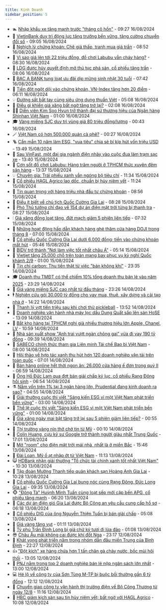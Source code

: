 ```yaml
---
title: Kinh Doanh
sidebar_position: 5
---
```


<!-- dantri-kinh-doanh:START -->
- 🏊 [Nhập khẩu xe tăng mạnh trước &quot;tháng cô hồn&quot;](https://dantri.com.vn/kinh-doanh/nhap-khau-xe-tang-manh-truoc-thang-co-hon-20240816161224280.htm) - 09:27 16/08/2024
- 🦆 [VietinBank duy trì động lực tăng trưởng bền vững, tăng cường chuyển đổi số](https://dantri.com.vn/kinh-doanh/vietinbank-duy-tri-dong-luc-tang-truong-ben-vung-tang-cuong-chuyen-doi-so-20240816155231312.htm) - 09:05 16/08/2024
- 🦄 [Nghịch lý chứng khoán: Chê giá thấp, tranh mua giá trần](https://dantri.com.vn/kinh-doanh/nghich-ly-chung-khoan-che-gia-thap-tranh-mua-gia-tran-20240816154555016.htm) - 08:52 16/08/2024
- 🌝 [Vì sao giá lên tới 22 triệu đồng, đồ chơi Labubu vẫn cháy hàng?](https://dantri.com.vn/kinh-doanh/vi-sao-gia-len-toi-22-trieu-dong-do-choi-labubu-van-chay-hang-20240816014109315.htm) - 08:30 16/08/2024
- 💃 [LDG được hủy quyết định mở thủ tục phá sản, cổ phiếu tăng trần](https://dantri.com.vn/kinh-doanh/ldg-duoc-huy-quyet-dinh-mo-thu-tuc-pha-san-co-phieu-tang-tran-20240816145008166.htm) - 08:06 16/08/2024
- 🦏 [BAC A BANK tung loạt ưu đãi dịp mừng sinh nhật 30 tuổi](https://dantri.com.vn/kinh-doanh/bac-a-bank-tung-loat-uu-dai-dip-mung-sinh-nhat-30-tuoi-20240816143214037.htm) - 07:42 16/08/2024
- 🦩 [Tiền đột ngột dội vào chứng khoán, VN-Index tăng hơn 20 điểm](https://dantri.com.vn/kinh-doanh/tien-dot-ngot-doi-vao-chung-khoan-vn-index-tang-hon-20-diem-20240816130850925.htm) - 06:11 16/08/2024
- 💡 [Đường sắt bắt tay cùng siêu ứng dụng thuần Việt](https://dantri.com.vn/kinh-doanh/duong-sat-bat-tay-cung-sieu-ung-dung-thuan-viet-20240816120746536.htm) - 05:08 16/08/2024
- 🌊 [Điều gì khiến giá xăng bất ngờ tăng trở lại?](https://dantri.com.vn/kinh-doanh/dieu-gi-khien-gia-xang-bat-ngo-tang-tro-lai-20240816015305945.htm) - 02:08 16/08/2024
- 🧑‍💻 [Diễn viên Kim Soo Hyun trở thành đại sứ thương hiệu của Ngân hàng Shinhan Việt Nam](https://dantri.com.vn/kinh-doanh/dien-vien-kim-soo-hyun-tro-thanh-dai-su-thuong-hieu-cua-ngan-hang-shinhan-viet-nam-20240816072547341.htm) - 01:00 16/08/2024
- 🎓 [Vàng miếng SJC duy trì vùng giá 80 triệu đồng/lượng](https://dantri.com.vn/kinh-doanh/vang-mieng-sjc-duy-tri-vung-gia-80-trieu-dongluong-20240815233854000.htm) - 00:43 16/08/2024
- 🪄 [Việt Nam có hơn 500.000 quán cà phê?](https://dantri.com.vn/kinh-doanh/viet-nam-co-hon-500000-quan-ca-phe-20240815233500946.htm) - 00:27 16/08/2024
- 🪜 [Cần mẫn 10 năm làm ESG, &quot;vua tiêu&quot; chia sẻ bí kíp hút vốn triệu USD](https://dantri.com.vn/kinh-doanh/can-man-10-nam-lam-esg-vua-tieu-chia-se-bi-kip-hut-von-trieu-usd-20240815174743280.htm) - 13:49 15/08/2024
- 🦄 [Sau VinFast, một đại gia ngành điện nhảy vào cuộc đua làm trạm sạc xe](https://dantri.com.vn/kinh-doanh/sau-vinfast-mot-dai-gia-nganh-dien-nhay-vao-cuoc-dua-lam-tram-sac-xe-20240815175511807.htm) - 13:40 15/08/2024
- 💯 [Cơn sốt đồ chơi Labubu: Hàng trăm người ở TPHCM thức xuyên đêm săn hàng](https://dantri.com.vn/kinh-doanh/con-sot-do-choi-labubu-hang-tram-nguoi-o-tphcm-thuc-xuyen-dem-san-hang-20240815183816071.htm) - 13:37 15/08/2024
- 💡 [Chuyên gia: Trái phiếu xanh vẫn ngóng bộ tiêu chí](https://dantri.com.vn/kinh-doanh/chuyen-gia-trai-phieu-xanh-van-ngong-bo-tieu-chi-20240815172733724.htm) - 11:34 15/08/2024
- 🧰 [Cổ phiếu HAGL Agrico lao dốc, chuẩn bị hủy niêm yết](https://dantri.com.vn/kinh-doanh/co-phieu-hagl-agrico-lao-doc-chuan-bi-huy-niem-yet-20240815171743229.htm) - 11:24 15/08/2024
- 🎊 [Tin quan trọng với hàng triệu nhà đầu tư chứng khoán](https://dantri.com.vn/kinh-doanh/tin-quan-trong-voi-hang-trieu-nha-dau-tu-chung-khoan-20240815131647126.htm) - 08:56 15/08/2024
- 🔭 [Điều ít biết về chủ tịch Quốc Cường Gia Lai](https://dantri.com.vn/kinh-doanh/dieu-it-biet-ve-chu-tich-quoc-cuong-gia-lai-20240815142133810.htm) - 08:28 15/08/2024
- 💼 [Phó Thủ tướng chỉ đạo về 154 dự án điện mặt trời từng bị thanh tra](https://dantri.com.vn/kinh-doanh/pho-thu-tuong-chi-dao-ve-154-du-an-dien-mat-troi-tung-bi-thanh-tra-20240815123840440.htm) - 08:27 15/08/2024
- 🕯 [Giá xăng đồng loạt tăng, đứt mạch giảm 5 phiên liên tiếp](https://dantri.com.vn/kinh-doanh/gia-xang-dong-loat-tang-dut-mach-giam-5-phien-lien-tiep-20240815141811954.htm) - 07:32 15/08/2024
- 🫣 [Những hoạt động hấp dẫn khách hàng ghé thăm cửa hàng DOJI trong tháng 8](https://dantri.com.vn/kinh-doanh/nhung-hoat-dong-hap-dan-khach-hang-ghe-tham-cua-hang-doji-trong-thang-8-20240815135531106.htm) - 07:00 15/08/2024
- 🤠 [Cổ phiếu Quốc Cường Gia Lai dưới 6.000 đồng; tiền vào chứng khoán mất hút](https://dantri.com.vn/kinh-doanh/co-phieu-quoc-cuong-gia-lai-duoi-6000-dong-tien-vao-chung-khoan-mat-hut-20240815124240949.htm) - 05:46 15/08/2024
- 🌈 [BIDV trở thành &quot;Nơi làm việc tốt nhất châu Á&quot;](https://dantri.com.vn/kinh-doanh/bidv-tro-thanh-noi-lam-viec-tot-nhat-chau-a-20240815114715475.htm) - 05:14 15/08/2024
- 🦅 [Vietjet tăng 25.000 chỗ trên toàn mạng bay phục vụ kỳ nghỉ Quốc khánh 2/9](https://dantri.com.vn/kinh-doanh/vietjet-tang-25000-cho-tren-toan-mang-bay-phuc-vu-ky-nghi-quoc-khanh-29-20240815074342786.htm) - 01:00 15/08/2024
- 🌁 [Tín chỉ carbon: Thu tiền thật từ việc &quot;bán không khí&quot;](https://dantri.com.vn/kinh-doanh/tin-chi-carbon-thu-tien-that-tu-viec-ban-khong-khi-20240804173542976.htm) - 23:35 14/08/2024
- 🎓 [Doanh thu TMĐT có thể chiếm 10% tổng doanh thu bán lẻ vào năm 2025](https://dantri.com.vn/kinh-doanh/doanh-thu-tmdt-co-the-chiem-10-tong-doanh-thu-ban-le-vao-nam-2025-20240814132841928.htm) - 23:29 14/08/2024
- 📝 [Giá vàng miếng SJC cao nhất từ đầu tháng](https://dantri.com.vn/kinh-doanh/gia-vang-mieng-sjc-cao-nhat-tu-dau-thang-20240815021048449.htm) - 23:26 14/08/2024
- 🕴 [Nghiên cứu gói 30.000 tỷ đồng cho vay mua, thuê, xây dựng và cải tạo nhà ở](https://dantri.com.vn/kinh-doanh/nghien-cuu-goi-30000-ty-dong-cho-vay-mua-thue-xay-dung-va-cai-tao-nha-o-20240814202752684.htm) - 14:22 14/08/2024
- 🧰 [Thanh lý vợt tiền triệu sau khi chơi thử pickleball](https://dantri.com.vn/kinh-doanh/thanh-ly-vot-tien-trieu-sau-khi-choi-thu-pickleball-20240814180159469.htm) - 13:52 14/08/2024
- 🤖 [Doanh nghiệp vận hành nhà máy lọc dầu Dung Quất sắp lên sàn HoSE](https://dantri.com.vn/kinh-doanh/doanh-nghiep-van-hanh-nha-may-loc-dau-dung-quat-sap-len-san-hose-20240814160503562.htm) - 13:09 14/08/2024
- 🤠 [Bắt kho hàng tại TPHCM nghi giả nhiều thương hiệu lớn Apple, Chanel, LV](https://dantri.com.vn/kinh-doanh/bat-kho-hang-tai-tphcm-nghi-gia-nhieu-thuong-hieu-lon-apple-chanel-lv-20240814172806646.htm) - 10:59 14/08/2024
- 🌮 [Nhà sản xuất show &quot;Anh trai vượt ngàn chông gai&quot; vừa đi vay 190 tỷ đồng](https://dantri.com.vn/kinh-doanh/nha-san-xuat-show-anh-trai-vuot-ngan-chong-gai-vua-di-vay-190-ty-dong-20240814154858664.htm) - 09:39 14/08/2024
- 🦄 [SABECO chính thức tham gia Liên minh Tái chế Bao bì Việt Nam](https://dantri.com.vn/kinh-doanh/sabeco-chinh-thuc-tham-gia-lien-minh-tai-che-bao-bi-viet-nam-20240814142912274.htm) - 08:00 14/08/2024
- 👺 [Hội thảo về hợp tác xanh thu hút hơn 120 doanh nghiệp vận tải trên toàn quốc](https://dantri.com.vn/kinh-doanh/hoi-thao-ve-hop-tac-xanh-thu-hut-hon-120-doanh-nghiep-van-tai-tren-toan-quoc-20240814134637263.htm) - 07:01 14/08/2024
- 🤗 [Bán hàng online hết thời ngon ăn: 26.000 cửa hàng ế đơn trong quý II](https://dantri.com.vn/kinh-doanh/ban-hang-online-het-thoi-ngon-an-26000-cua-hang-e-don-trong-quy-ii-20240814111858694.htm) - 06:59 14/08/2024
- 💪 [Ông Hồ Đức Lam qua đợt bán giải chấp kỷ lục, cổ phiếu Rạng Đông hồi sinh](https://dantri.com.vn/kinh-doanh/ong-ho-duc-lam-qua-dot-ban-giai-chap-ky-luc-co-phieu-rang-dong-hoi-sinh-20240814133552650.htm) - 06:54 14/08/2024
- ⚗️ [Nắm vốn trên 1% tại 3 ngân hàng lớn, Prudential đang kinh doanh ra sao?](https://dantri.com.vn/kinh-doanh/nam-von-tren-1-tai-3-ngan-hang-lon-prudential-dang-kinh-doanh-ra-sao-20240814080126285.htm) - 04:55 14/08/2024
- 🧠 [Giải thưởng cuộc thi viết &quot;Sáng kiến ESG vì một Việt Nam phát triển bền vững&quot;](https://dantri.com.vn/kinh-doanh/giai-thuong-cuoc-thi-viet-sang-kien-esg-vi-mot-viet-nam-phat-trien-ben-vung-20240724125835763.htm) - 03:00 14/08/2024
- 🗽 [Thể lệ cuộc thi viết &quot;Sáng kiến ESG vì một Việt Nam phát triển bền vững&quot;](https://dantri.com.vn/kinh-doanh/the-le-cuoc-thi-viet-sang-kien-esg-vi-mot-viet-nam-phat-trien-ben-vung-20240724124000926.htm) - 01:00 14/08/2024
- 🫣 [Giá xăng ngày mai bật tăng trở lại sau 5 phiên giảm liên tiếp?](https://dantri.com.vn/kinh-doanh/gia-xang-ngay-mai-bat-tang-tro-lai-sau-5-phien-giam-lien-tiep-20240814072633535.htm) - 00:55 14/08/2024
- 🫣 [Thị trường vàng nín thở chờ tin từ Mỹ](https://dantri.com.vn/kinh-doanh/thi-truong-vang-nin-tho-cho-tin-tu-my-20240814020840157.htm) - 00:10 14/08/2024
- 🫣 [Colin Huang, cựu kỹ sư Google trở thành người giàu nhất Trung Quốc](https://dantri.com.vn/kinh-doanh/colin-huang-cuu-ky-su-google-tro-thanh-nguoi-giau-nhat-trung-quoc-20240813004355542.htm) - 17:01 13/08/2024
- 💂 [Mở &quot;room&quot; cho điện mặt trời mái nhà, nhất là ở miền Bắc](https://dantri.com.vn/kinh-doanh/mo-room-cho-dien-mat-troi-mai-nha-nhat-la-o-mien-bac-20240813205108453.htm) - 15:46 13/08/2024
- 💫 [Đài Loan, Mỹ ồ ạt nhập ớt từ Việt Nam](https://dantri.com.vn/kinh-doanh/dai-loan-my-o-at-nhap-ot-tu-viet-nam-20240813175930255.htm) - 11:13 13/08/2024
- 😺 [HDBank nhận giải thưởng &quot;Tổ chức tài chính xanh tốt nhất Việt Nam&quot;](https://dantri.com.vn/kinh-doanh/hdbank-nhan-giai-thuong-to-chuc-tai-chinh-xanh-tot-nhat-viet-nam-20240813170554716.htm) - 10:30 13/08/2024
- 🦆 [Tập đoàn Mường Thanh tiếp quản khách sạn Hoàng Anh Gia Lai](https://dantri.com.vn/kinh-doanh/tap-doan-muong-thanh-tiep-quan-khach-san-hoang-anh-gia-lai-20240813164850208.htm) - 10:28 13/08/2024
- 👀 [Cổ phiếu Quốc Cường Gia Lai bung nóc cùng Rạng Đông, Đức Long Gia Lai](https://dantri.com.vn/kinh-doanh/co-phieu-quoc-cuong-gia-lai-bung-noc-cung-rang-dong-duc-long-gia-lai-20240813162856968.htm) - 09:35 13/08/2024
- 🐵 [&quot;Đông Tà&quot; Huỳnh Minh Tuấn cùng loạt sếp mới cập bến APG, cổ phiếu tăng mạnh](https://dantri.com.vn/kinh-doanh/dong-ta-huynh-minh-tuan-cung-loat-sep-moi-cap-ben-apg-co-phieu-tang-manh-20240813130842517.htm) - 06:20 13/08/2024
- 🤖 [Các dự án điện gió Gia Lai được Bộ Công an yêu cầu cung cấp hồ sơ](https://dantri.com.vn/kinh-doanh/cac-du-an-dien-gio-gia-lai-duoc-bo-cong-an-yeu-cau-cung-cap-ho-so-20240813102457553.htm) - 06:18 13/08/2024
- 💂 [Cổ phiếu DIG của ông Nguyễn Thiện Tuấn bị bán giải chấp](https://dantri.com.vn/kinh-doanh/co-phieu-dig-cua-ong-nguyen-thien-tuan-bi-ban-giai-chap-20240813100237793.htm) - 05:08 13/08/2024
- 🦆 [Giá vàng tăng vụt](https://dantri.com.vn/kinh-doanh/gia-vang-tang-vut-20240813002445234.htm) - 01:11 13/08/2024
- 🦅 [Tỷ phú Trần Đình Long bị giả chữ ký tươi đi lừa đảo](https://dantri.com.vn/kinh-doanh/ty-phu-tran-dinh-long-bi-gia-chu-ky-tuoi-di-lua-dao-20240813072532841.htm) - 01:08 13/08/2024
- 😎 [Châu Âu mãi không cai được khí đốt Nga](https://dantri.com.vn/kinh-doanh/chau-au-mai-khong-cai-duoc-khi-dot-nga-20240810154742361.htm) - 23:17 12/08/2024
- 🐎 [Khát vọng phát triển nằm trong nhóm dẫn đầu miền Trung của Bình Định](https://dantri.com.vn/kinh-doanh/khat-vong-phat-trien-nam-trong-nhom-dan-dau-mien-trung-cua-binh-dinh-20240809212513596.htm) - 22:27 12/08/2024
- 👍 [&quot;Đột kích&quot; xe hàng chứa hơn 1 tấn chân gà chảy nước, bốc mùi hôi thối](https://dantri.com.vn/kinh-doanh/dot-kich-xe-hang-chua-hon-1-tan-chan-ga-chay-nuoc-boc-mui-hoi-thoi-20240812171830189.htm) - 13:05 12/08/2024
- 🦒 [PNJ nằm trong top 2 doanh nghiệp bán lẻ nộp ngân sách lớn nhất](https://dantri.com.vn/kinh-doanh/pnj-nam-trong-top-2-doanh-nghiep-ban-le-nop-ngan-sach-lon-nhat-20240812182354515.htm) - 13:00 12/08/2024
- 💻 [Hé lộ về công ty của Sơn Tùng M-TP bị buộc bồi thường gần 6 tỷ đồng](https://dantri.com.vn/kinh-doanh/he-lo-ve-cong-ty-cua-son-tung-m-tp-bi-buoc-boi-thuong-gan-6-ty-dong-20240812182750311.htm) - 12:12 12/08/2024
- 👺 [Chuyển giao công ty vận hành thị trường điện về Bộ Công Thương từ ngày 12/8](https://dantri.com.vn/kinh-doanh/chuyen-giao-cong-ty-van-hanh-thi-truong-dien-ve-bo-cong-thuong-tu-ngay-128-20240812164859865.htm) - 11:16 12/08/2024
- 🧐 [HBC giảm kịch sàn sau tin hủy niêm yết; bất ngờ với HAGL Agrico](https://dantri.com.vn/kinh-doanh/hbc-giam-kich-san-sau-tin-huy-niem-yet-bat-ngo-voi-hagl-agrico-20240812165206215.htm) - 10:08 12/08/2024<!-- dantri-kinh-doanh:END -->

